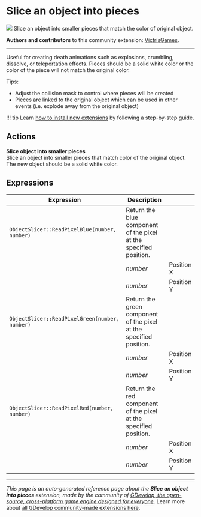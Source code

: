 # Slice an object into pieces

<img src="https://asset-resources.gdevelop.io/public-resources/Icons/2ea979b9db9294f26b40687e214f26d7926682457113ccc6dca4174bce6033aa_knife.svg" class="extension-icon"></img>
Slice an object into smaller pieces that match the color of original object.

**Authors and contributors** to this community extension: [VictrisGames](https://gd.games/VictrisGames).

---

Useful for creating death animations such as explosions, crumbling, dissolve, or teleportation effects.
Pieces should be a solid white color or the color of the piece will not match the original color.

Tips:

- Adjust the collision mask to control where pieces will be created
- Pieces are linked to the original object which can be used in other events (i.e. explode away from the original object) 

!!! tip
    Learn [how to install new extensions](/gdevelop5/extensions/search) by following a step-by-step guide.

## Actions

**Slice object into smaller pieces**  
Slice an object into smaller pieces that match color of the original object. The new object should be a solid white color.

## Expressions

| Expression | Description |  |
|-----|-----|-----|
| `ObjectSlicer::ReadPixelBlue(number, number)` | Return the blue component of the pixel at the specified position. ||
| | _number_ | Position X |
| | _number_ | Position Y |
| `ObjectSlicer::ReadPixelGreen(number, number)` | Return the green component of the pixel at the specified position. ||
| | _number_ | Position X |
| | _number_ | Position Y |
| `ObjectSlicer::ReadPixelRed(number, number)` | Return the red component of the pixel at the specified position. ||
| | _number_ | Position X |
| | _number_ | Position Y |

---

*This page is an auto-generated reference page about the **Slice an object into pieces** extension, made by the community of [GDevelop, the open-source, cross-platform game engine designed for everyone](https://gdevelop.io/).* Learn more about [all GDevelop community-made extensions here](/gdevelop5/extensions).